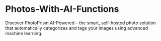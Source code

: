 # Photos-With-AI-Functions
Discover PhotoPrism AI-Powered – the smart, self-hosted photo solution that automatically categorizes and tags your images using advanced machine learning.
